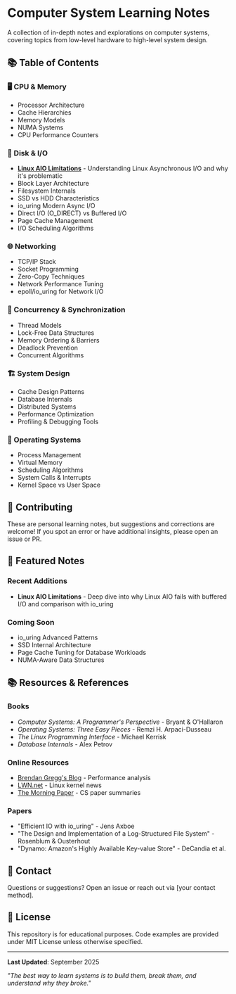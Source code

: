 # Computer System Learning Notes

A collection of in-depth notes and explorations on computer systems, covering topics from low-level hardware to high-level system design.

## 📚 Table of Contents

### 🖥️ CPU & Memory
- Processor Architecture
- Cache Hierarchies
- Memory Models
- NUMA Systems
- CPU Performance Counters

### 💾 Disk & I/O
- **[Linux AIO Limitations](./disk-io/linux-aio-limitations.md)** - Understanding Linux Asynchronous I/O and why it's problematic
- Block Layer Architecture
- Filesystem Internals
- SSD vs HDD Characteristics
- io_uring Modern Async I/O
- Direct I/O (O_DIRECT) vs Buffered I/O
- Page Cache Management
- I/O Scheduling Algorithms

### 🌐 Networking
- TCP/IP Stack
- Socket Programming
- Zero-Copy Techniques
- Network Performance Tuning
- epoll/io_uring for Network I/O

### 🔄 Concurrency & Synchronization
- Thread Models
- Lock-Free Data Structures
- Memory Ordering & Barriers
- Deadlock Prevention
- Concurrent Algorithms

### 🏗️ System Design
- Cache Design Patterns
- Database Internals
- Distributed Systems
- Performance Optimization
- Profiling & Debugging Tools

### 🔧 Operating Systems
- Process Management
- Virtual Memory
- Scheduling Algorithms
- System Calls & Interrupts
- Kernel Space vs User Space

## 📝 Contributing

These are personal learning notes, but suggestions and corrections are welcome! If you spot an error or have additional insights, please open an issue or PR.

## 🌟 Featured Notes

### Recent Additions
- **Linux AIO Limitations** - Deep dive into why Linux AIO fails with buffered I/O and comparison with io_uring

### Coming Soon
- io_uring Advanced Patterns
- SSD Internal Architecture
- Page Cache Tuning for Database Workloads
- NUMA-Aware Data Structures

## 📚 Resources & References

### Books
- *Computer Systems: A Programmer's Perspective* - Bryant & O'Hallaron
- *Operating Systems: Three Easy Pieces* - Remzi H. Arpaci-Dusseau
- *The Linux Programming Interface* - Michael Kerrisk
- *Database Internals* - Alex Petrov

### Online Resources
- [Brendan Gregg's Blog](https://www.brendangregg.com/) - Performance analysis
- [LWN.net](https://lwn.net/) - Linux kernel news
- [The Morning Paper](https://blog.acolyer.org/) - CS paper summaries

### Papers
- "Efficient IO with io_uring" - Jens Axboe
- "The Design and Implementation of a Log-Structured File System" - Rosenblum & Ousterhout
- "Dynamo: Amazon's Highly Available Key-value Store" - DeCandia et al.

## 📧 Contact

Questions or suggestions? Open an issue or reach out via [your contact method].

## 📄 License

This repository is for educational purposes. Code examples are provided under MIT License unless otherwise specified.

---

**Last Updated**: September 2025

*"The best way to learn systems is to build them, break them, and understand why they broke."*
